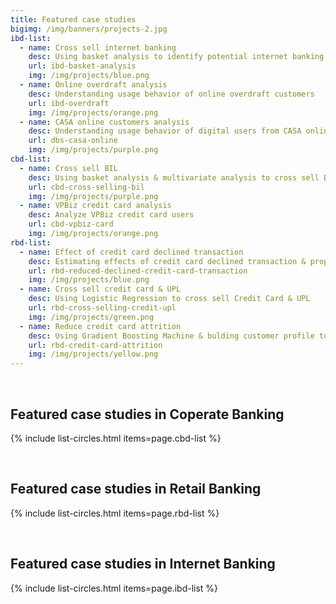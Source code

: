 ```yaml
---
title: Featured case studies
bigimg: /img/banners/projects-2.jpg
ibd-list:
  - name: Cross sell internet banking
    desc: Using basket analysis to identify potential internet banking customers
    url: ibd-basket-analysis
    img: /img/projects/blue.png
  - name: Online overdraft analysis
    desc: Understanding usage behavior of online overdraft customers
    url: ibd-overdraft
    img: /img/projects/orange.png
  - name: CASA online customers analysis
    desc: Understanding usage behavior of digital users from CASA online channel
    url: dbs-casa-online
    img: /img/projects/purple.png
cbd-list:
  - name: Cross sell BIL
    desc: Using basket analysis & multivariate analysis to cross sell BIL
    url: cbd-cross-selling-bil
    img: /img/projects/purple.png
  - name: VPBiz credit card analysis
    desc: Analyze VPBiz credit card users
    url: cbd-vpbiz-card
    img: /img/projects/orange.png
rbd-list:
  - name: Effect of credit card declined transaction
    desc: Estimating effects of credit card declined transaction & propose solution
    url: rbd-reduced-declined-credit-card-transaction
    img: /img/projects/blue.png
  - name: Cross sell credit card & UPL
    desc: Using Logistic Regression to cross sell Credit Card & UPL
    url: rbd-cross-selling-credit-upl
    img: /img/projects/green.png
  - name: Reduce credit card attrition
    desc: Using Gradient Boosting Machine & bulding customer profile to predict credit card attritors 
    url: rbd-credit-card-attrition
    img: /img/projects/yellow.png
---
```



<br>

## Featured case studies in Coperate Banking

{% include list-circles.html items=page.cbd-list %}




<br>

## Featured case studies in Retail Banking

{% include list-circles.html items=page.rbd-list %}




<br>

## Featured case studies in Internet Banking

{% include list-circles.html items=page.ibd-list %}
